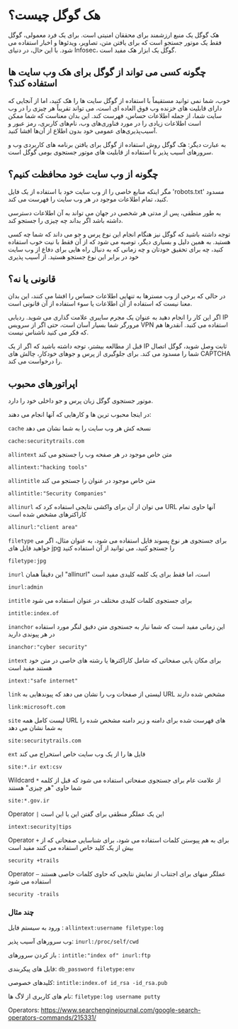# هک گوگل چیست؟

هک گوگل یک منبع ارزشمند برای محققان امنیتی است. برای یک فرد معمولی، گوگل فقط یک موتور جستجو است که برای یافتن متن، تصاویر، ویدئوها و اخبار استفاده می شود. با این حال، در دنیای Infosec، گوگل یک ابزار هک مفید است.

## چگونه کسی می تواند از گوگل برای هک وب سایت ها استفاده کند؟

خوب، شما نمی توانید مستقیماً با استفاده از گوگل سایت ها را هک کنید، اما از آنجایی که دارای قابلیت های خزنده وب فوق العاده ای است، می تواند تقریباً هر چیزی را در وب سایت شما، از جمله اطلاعات حساس، فهرست کند. این بدان معناست که شما ممکن است اطلاعات زیادی را در مورد فناوری‌های وب، نام‌های کاربری، رمز عبور و آسیب‌پذیری‌های عمومی خود بدون اطلاع از آن‌ها افشا کنید.

به عبارت دیگر: هک گوگل روش استفاده از گوگل برای یافتن برنامه های کاربردی وب و سرورهای آسیب پذیر با استفاده از قابلیت های موتور جستجوی بومی گوگل است.

## چگونه از وب سایت خود محافظت کنیم؟

مگر اینکه منابع خاصی را از وب سایت خود با استفاده از یک فایل 'robots.txt' مسدود کنید، تمام اطلاعات موجود در هر وب سایت را فهرست می کند.

به طور منطقی، پس از مدتی هر شخصی در جهان می تواند به آن اطلاعات دسترسی داشته باشد اگر بداند چه چیزی را جستجو کند.

توجه داشته باشید که گوگل نیز هنگام انجام این نوع پرس و جو می داند که شما چه کسی هستید. به همین دلیل و بسیاری دیگر، توصیه می شود که از آن فقط با نیت خوب استفاده کنید، چه برای تحقیق خودتان و چه زمانی که به دنبال راه هایی برای دفاع از وب سایت خود در برابر این نوع جستجو هستید. از آسیب پذیری

## قانونی یا نه؟

در حالی که برخی از وب مسترها به تنهایی اطلاعات حساس را افشا می کنند، این بدان معنا نیست که استفاده از آن اطلاعات یا سوء استفاده از آن قانونی است.

اگر این کار را انجام دهید به عنوان یک مجرم سایبری علامت گذاری می شوید. ردیابی IP مرورگر شما بسیار آسان است، حتی اگر از سرویس VPN استفاده می کنید. آنقدرها هم که فکر می کنید ناشناس نیست.

قبل از مطالعه بیشتر، توجه داشته باشید که اگر از یک IP ثابت وصل شوید، گوگل اتصال شما را مسدود می کند. برای جلوگیری از پرس و جوهای خودکار، چالش های CAPTCHA را درخواست می کند.

## اپراتورهای محبوب

موتور جستجوی گوگل زبان پرس و جو داخلی خود را دارد.

در اینجا محبوب ترین ها و کارهایی که آنها انجام می دهند:

`cache` نسخه کش هر وب سایت را به شما نشان می دهد  
```
cache:securitytrails.com
``` 

`allintext` متن خاص موجود در هر صفحه وب را جستجو می کند 
```
allintext:"hacking tools"
``` 

`allintitle` متن خاص موجود در عنوان را جستجو می کند 
```
allintitle:"Security Companies"
``` 

`allinurl`  می توان از آن برای واکشی نتایجی استفاده کرد که URL آنها حاوی تمام کاراکترهای مشخص شده است 
```
allinurl:"client area"
``` 

`filetype` برای جستجوی هر نوع پسوند فایل استفاده می شود، به عنوان مثال، اگر می خواهید فایل های jpg را جستجو کنید، می توانید از آن استفاده کنید 
```
filetype:jpg
``` 

`inurl` این دقیقاً همان "allinurl" است، اما فقط برای یک کلمه کلیدی مفید است 
```
inurl:admin
``` 

`intitle` برای جستجوی کلمات کلیدی مختلف در عنوان استفاده می شود
```
intitle:index.of
``` 

`inanchor` این زمانی مفید است که شما نیاز به جستجوی متن دقیق لنگر مورد استفاده در هر پیوندی دارید
```
inanchor:"cyber security"
```

`intext` برای مکان یابی صفحاتی که شامل کاراکترها یا رشته های خاصی در متن خود هستند مفید است
```
intext:"safe internet"
```

`link` لیستی از صفحات وب را نشان می دهد که پیوندهایی به URL مشخص شده دارند
```
link:microsoft.com
```

`site` لیست کامل همه URL های فهرست شده برای دامنه و زیر دامنه مشخص شده را به شما نشان می دهد
```
site:securitytrails.com
```

`ext` فایل ها را از یک وب سایت خاص استخراج می کند
```
site:*.ir ext:csv
```

Wildcard `*` از علامت عام برای جستجوی صفحاتی استفاده می شود که قبل از کلمه شما حاوی "هر چیزی" هستند
```
site:*.gov.ir
```

Operator `|` این یک عملگر منطقی برای گفتن این یا این است
```
intext:security|tips
``` 

Operator `+` برای به هم پیوستن کلمات استفاده می شود، برای شناسایی صفحاتی که از بیش از یک کلید خاص استفاده می کنند مفید است
```
security +trails
```

Operator `–` عملگر منهای برای اجتناب از نمایش نتایجی که حاوی کلمات خاصی هستند استفاده می شود 
```
security -trails
``` 



### چند مثال

ورود به سیستم فایل : `allintext:username filetype:log`

وب سرورهای آسیب پذیر: `inurl:/proc/self/cwd`

باز کردن سرورهای : `intitle:"index of" inurl:ftp`

فایل های پیکربندی: `db_password filetype:env`

کلیدهای خصوصی: `intitle:index.of id_rsa -id_rsa.pub`

نام های کاربری از لاگ ها: `filetype:log username putty`


Operators: https://www.searchenginejournal.com/google-search-operators-commands/215331/

